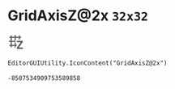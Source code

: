 # GridAxisZ@2x `32x32`
<img src="/img/GridAxisZ@2x.png" width=32 height=32>

``` CSharp
EditorGUIUtility.IconContent("GridAxisZ@2x")
```
```
-8507534909753589858
```
